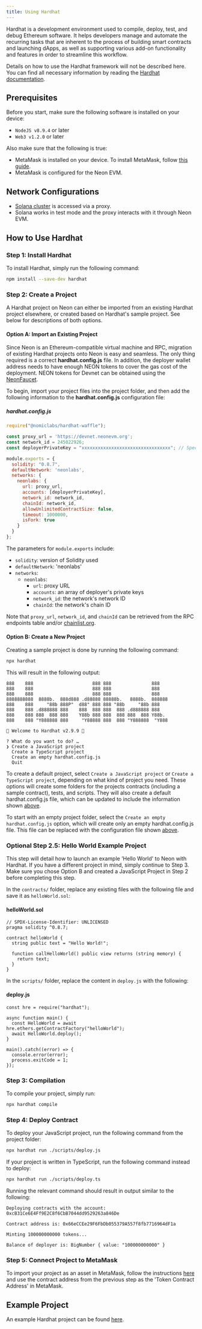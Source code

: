 ```yaml
---
title: Using Hardhat
---
```


Hardhat is a development environment used to compile, deploy, test, and debug Ethereum software. It helps developers manage and automate the recurring tasks that are inherent to the process of building smart contracts and launching dApps, as well as supporting various add-on functionality and features in order to streamline this workflow.

Details on how to use the Hardhat framework will not be described here. You can find all necessary information by reading the [Hardhat documentation](https://hardhat.org/getting-started/#overview).

## Prerequisites
Before you start, make sure the following software is installed on your device:
  * `NodeJS v8.9.4` or later
  * `Web3 v1.2.0` or later

Also make sure that the following is true:
  * MetaMask is installed on your device. To install MetaMask, follow [this guide](wallet/metamask_setup.md#installing-metamask). 
  * MetaMask is configured for the Neon EVM.

## Network Configurations
  * [Solana cluster](https://docs.solana.com/clusters) is accessed via a proxy.
  * Solana works in test mode and the proxy interacts with it through Neon EVM.

## How to Use Hardhat

### Step 1: Install Hardhat
To install Hardhat, simply run the following command:

```bash
npm install --save-dev hardhat
```

### Step 2: Create a Project
A Hardhat project on Neon can either be imported from an existing Hardhat project elsewhere, or created based on Hardhat's sample project. See below for descriptions of both options.

#### Option A: Import an Existing Project
Since Neon is an Ethereum-compatible virtual machine and RPC, migration of existing Hardhat projects onto Neon is easy and seamless. The only thing required is a correct **hardhat.config.js** file. In addition, the deployer wallet address needs to have enough NEON tokens to cover the gas cost of the deployment. NEON tokens for Devnet can be obtained using the [NeonFaucet](developing/utilities/faucet.md).

To begin, import your project files into the project folder, and then add the following information to the **hardhat.config.js** configuration file:

##### hardhat.config.js
```js
require("@nomiclabs/hardhat-waffle");

const proxy_url = 'https://devnet.neonevm.org';
const network_id = 245022926;
const deployerPrivateKey = "xxxxxxxxxxxxxxxxxxxxxxxxxxxxxxxxx"; // Specify your private key here (the corresponding wallet must have a non-zero balance of NEON tokens in order to pay for gas fees. Devnet NEON tokens can be obtained for free at https://neonfaucet.org/).

module.exports = {
  solidity: "0.8.7",
  defaultNetwork: 'neonlabs',
  networks: {
    neonlabs: {
      url: proxy_url,
      accounts: [deployerPrivateKey],
      network_id: network_id,
      chainId: network_id,
      allowUnlimitedContractSize: false,
      timeout: 1000000,
      isFork: true
    }
  }
};
```

The parameters for `module.exports` include:
* `solidity`: version of Solidity used
* `defaultNetwork`: 'neonlabs'
* `networks`:
  * `neonlabs`:
    * `url`: proxy URL
    * `accounts`: an array of deployer's private keys
    * `network_id`: the network's network ID
    * `chainId`: the network's chain ID

Note that `proxy_url`, `network_id`, and `chainId` can be retrieved from the RPC endpoints table and/or [chainlist.org](https://chainlist.org/).

#### Option B: Create a New Project
Creating a sample project is done by running the following command:

```bash
npx hardhat
```

This will result in the following output:

```
888    888                      888 888               888
888    888                      888 888               888
888    888                      888 888               888
8888888888  8888b.  888d888 .d88888 88888b.   8888b.  888888
888    888     "88b 888P"  d88" 888 888 "88b     "88b 888
888    888 .d888888 888    888  888 888  888 .d888888 888
888    888 888  888 888    Y88b 888 888  888 888  888 Y88b.
888    888 "Y888888 888     "Y88888 888  888 "Y888888  "Y888

👷 Welcome to Hardhat v2.9.9 👷‍

? What do you want to do? …
❯ Create a JavaScript project
  Create a TypeScript project
  Create an empty hardhat.config.js
  Quit
```

To create a default project, select `Create a JavaScript project` or `Create a TypeScript project`, depending on what kind of project you need. These options will create some folders for the projects contracts (including a sample contract), tests, and scripts. They will also create a default hardhat.config.js file, which can be updated to include the information shown [above](using_hardhat#hardhatconfigjs).

To start with an empty project folder, select the `Create an empty hardhat.config.js` option, which will create only an empty hardhat.config.js file. This file can be replaced with the configuration file shown [above](using_hardhat#hardhatconfigjs).

### Optional Step 2.5: Hello World Example Project
This step will detail how to launch an example 'Hello World' to Neon with Hardhat. If you have a different project in mind, simply continue to Step 3. Make sure you chose Option B and created a JavaScript Project in Step 2 before completing this step.

In the `contracts/` folder, replace any existing files with the following file and save it as `helloWorld.sol`:

#### helloWorld.sol
```
// SPDX-License-Identifier: UNLICENSED
pragma solidity ^0.8.7;

contract helloWorld {
  string public text = "Hello World!";

  function callHelloWorld() public view returns (string memory) {
    return text;
  }
}
```

In the `scripts/` folder, replace the content in `deploy.js` with the following:

#### deploy.js
```
const hre = require("hardhat");

async function main() {
  const HelloWorld = await hre.ethers.getContractFactory("helloWorld");
  await HelloWorld.deploy();
}

main().catch((error) => {
  console.error(error);
  process.exitCode = 1;
});
```

### Step 3: Compilation
To compile your project, simply run:

```bash
npx hardhat compile
```

### Step 4: Deploy Contract
To deploy your JavaScript project, run the following command from the project folder:

```bash
npx hardhat run ./scripts/deploy.js
```

If your project is written in TypeScript, run the following command instead to deploy:

```bash
npx hardhat run ./scripts/deploy.ts
```

Running the relevant command should result in output similar to the following:

```
Deploying contracts with the account: 0xcB31Ce6E4Ff9E2C8f6CbB7044dd9529263a846De

Contract address is: 0x66eCCEe29F6FbDb055379A557f8fb7716964dF1a

Minting 100000000000 tokens...

Balance of deployer is: BigNumber { value: "100000000000" }
```

### Step 5: Connect Project to MetaMask
To import your project as an asset in MetaMask, follow the instructions [here](https://metamask.zendesk.com/hc/en-us/articles/360015489031-How-to-add-unlisted-tokens-custom-tokens-in-MetaMask#h_01FWH492CHY60HWPC28RW0872H) and use the contract address from the previous step as the 'Token Contract Address' in MetaMask.

## Example Project
An example Hardhat project can be found [here](https://github.com/neonlabsorg/examples/tree/main/simple-erc20-hardhat).

